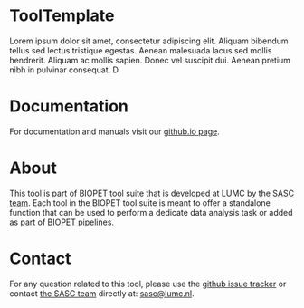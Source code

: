 # ToolTemplate

Lorem ipsum dolor sit amet, consectetur adipiscing elit.
Aliquam bibendum tellus sed lectus tristique egestas.
Aenean malesuada lacus sed mollis hendrerit. Aliquam ac mollis sapien.
Donec vel suscipit dui. Aenean pretium nibh in pulvinar consequat.
D

# Documentation

For documentation and manuals visit our [github.io page](https://biopet.github.io/tool-template).

# About


This tool is part of BIOPET tool suite that is developed at LUMC by [the SASC team](http://sasc.lumc.nl/).
Each tool in the BIOPET tool suite is meant to offer a standalone function that can be used to perform a
dedicate data analysis task or added as part of [BIOPET pipelines](http://biopet-docs.readthedocs.io/en/latest/).
    

# Contact


<p>
  <!-- Obscure e-mail address for spammers -->
For any question related to this tool, please use the
<a href='https://github.com/biopet/tool-template/issues'>github issue tracker</a>
or contact
  <a href='http://sasc.lumc.nl/'>the SASC team</a> directly at: <a href='&#109;&#97;&#105;&#108;&#116;&#111;&#58;
 &#115;&#97;&#115;&#99;&#64;&#108;&#117;&#109;&#99;&#46;&#110;&#108;'>
  &#115;&#97;&#115;&#99;&#64;&#108;&#117;&#109;&#99;&#46;&#110;&#108;</a>.
</p>

     

